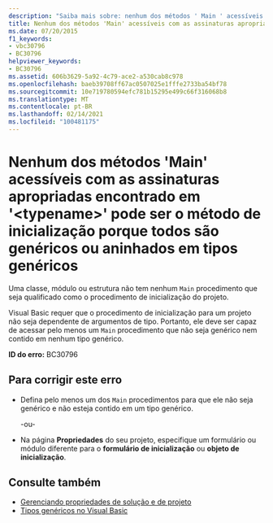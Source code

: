 ```yaml
---
description: "Saiba mais sobre: nenhum dos métodos ' Main ' acessíveis com as assinaturas apropriadas encontradas em ' <typename> ' pode ser o método de inicialização, pois eles são genéricos ou aninhados em tipos genéricos"
title: Nenhum dos métodos 'Main' acessíveis com as assinaturas apropriadas encontrado em '<typename>' pode ser o método de inicialização porque todos são genéricos ou aninhados em tipos genéricos
ms.date: 07/20/2015
f1_keywords:
- vbc30796
- BC30796
helpviewer_keywords:
- BC30796
ms.assetid: 606b3629-5a92-4c79-ace2-a530cab8c978
ms.openlocfilehash: baeb39708ff67ac0507025e1fffe2733ba54bf78
ms.sourcegitcommit: 10e719780594efc781b15295e499c66f316068b8
ms.translationtype: MT
ms.contentlocale: pt-BR
ms.lasthandoff: 02/14/2021
ms.locfileid: "100481175"
---
```

# <a name="none-of-the-accessible-main-methods-with-the-appropriate-signatures-found-in-typename-can-be-the-startup-method-since-they-are-either-generic-or-nested-in-generic-types"></a>Nenhum dos métodos 'Main' acessíveis com as assinaturas apropriadas encontrado em '\<typename>' pode ser o método de inicialização porque todos são genéricos ou aninhados em tipos genéricos

Uma classe, módulo ou estrutura não tem nenhum `Main` procedimento que seja qualificado como o procedimento de inicialização do projeto.  
  
 Visual Basic requer que o procedimento de inicialização para um projeto não seja dependente de argumentos de tipo. Portanto, ele deve ser capaz de acessar pelo menos um `Main` procedimento que não seja genérico nem contido em nenhum tipo genérico.  
  
 **ID do erro:** BC30796  
  
## <a name="to-correct-this-error"></a>Para corrigir este erro  
  
- Defina pelo menos um dos `Main` procedimentos para que ele não seja genérico e não esteja contido em um tipo genérico.  
  
     -ou-  
  
- Na página **Propriedades** do seu projeto, especifique um formulário ou módulo diferente para o **formulário de inicialização** ou **objeto de inicialização**.  
  
## <a name="see-also"></a>Consulte também

- [Gerenciando propriedades de solução e de projeto](/visualstudio/ide/managing-project-and-solution-properties)
- [Tipos genéricos no Visual Basic](../programming-guide/language-features/data-types/generic-types.md)
